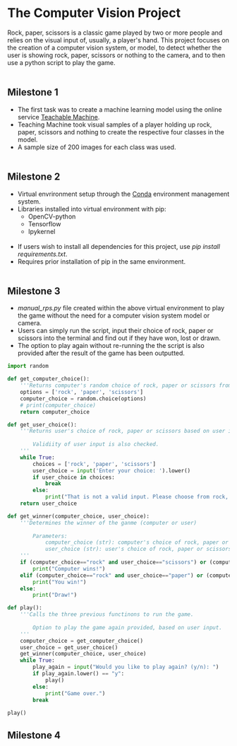 # The Computer Vision Project
Rock, paper, scissors is a classic game played by two or more people and relies on the visual input of, usually, a player's hand. This project focuses on the creation of a computer vision system, or model, to detect whether the user is showing rock, paper, scissors or nothing to the camera, and to then use a python script to play the game.
<br/><br/>

## Milestone 1
- The first task was to create a machine learning model using the online service [Teachable Machine](https://teachablemachine.withgoogle.com/).
- Teaching Machine took visual samples of a player holding up rock, paper, scissors and nothing to create the respective four classes in the model.
- A sample size of 200 images for each class was used.
<br/><br/>

## Milestone 2
- Virtual envrironment setup through the [Conda](https://anaconda.org/anaconda/conda) environment management system.
- Libraries installed into virtual environment with pip:
    - OpenCV-python
    - Tensorflow
    - Ipykernel
<br/><br/>
- If users wish to install all dependencies for this project, use *pip install requirements.txt*.
- Requires prior installation of pip in the same environment.
<br/><br/>

## Milestone 3
- *manual_rps.py* file created within the above virtual environment to play the game without the need for a computer vision system model or camera. 
- Users can simply run the script, input their choice of rock, paper or scissors into the terminal and find out if they have won, lost or drawn.
- The option to play again without re-running the the script is also provided after the result of the game has been outputted.
```python
import random

def get_computer_choice():
    '''Returns computer's random choice of rock, paper or scissors from the options list.'''
    options = ['rock', 'paper', 'scissors']
    computer_choice = random.choice(options)
    # print(computer_choice)
    return computer_choice

def get_user_choice():
    '''Returns user's choice of rock, paper or scissors based on user input.
        
        Validiity of user input is also checked.
    '''
    while True:
        choices = ['rock', 'paper', 'scissors']
        user_choice = input('Enter your choice: ').lower()
        if user_choice in choices:
            break
        else:
            print("That is not a valid input. Please choose from rock, paper or scissors.")
    return user_choice

def get_winner(computer_choice, user_choice):
    '''Determines the winner of the ganme (computer or user)
        
        Parameters:
            computer_choice (str): computer's choice of rock, paper or scissors.
            user_choice (str): user's choice of rock, paper or scissors.
    '''
    if (computer_choice=="rock" and user_choice=="scissors") or (computer_choice=="paper" and user_choice=="rock") or (computer_choice=="scissors" and user_choice=="paper"):
        print("Computer wins!")
    elif (computer_choice=="rock" and user_choice=="paper") or (computer_choice=="paper" and user_choice=="scissors") or (computer_choice=="scissors" and user_choice=="rock"):
        print("You win!")
    else:
        print("Draw!")

def play():
    '''Calls the three previous functinons to run the game.
    
        Option to play the game again provided, based on user input.
    '''
    computer_choice = get_computer_choice()
    user_choice = get_user_choice()
    get_winner(computer_choice, user_choice)
    while True:
        play_again = input("Would you like to play again? (y/n): ")
        if play_again.lower() == "y":
            play()
        else:
            print("Game over.")
        break             
    
play()
```
## Milestone 4
